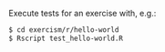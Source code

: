 Execute tests for an exercise with, e.g.:

```bash
$ cd exercism/r/hello-world
$ Rscript test_hello-world.R
```

